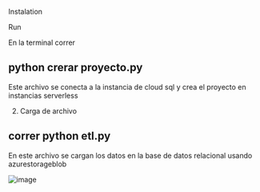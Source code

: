 Instalation

Run 

En la terminal correr

##  python crerar  proyecto.py


Este archivo se conecta a la instancia de cloud sql y crea el proyecto en instancias serverless




2. Carga de archivo 

##    correr python etl.py

En este archivo se cargan los datos en la base de datos relacional usando azurestorageblob

![image](https://user-images.githubusercontent.com/115656228/207717061-a55d31ba-cb6a-4179-a8ee-14f91cb44aa1.png)


